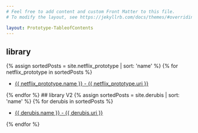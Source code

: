 ```yaml
---
# Feel free to add content and custom Front Matter to this file.
# To modify the layout, see https://jekyllrb.com/docs/themes/#overriding-theme-defaults

layout: Prototype-TableofContents
---
```


## library
 {% assign sortedPosts = site.netflix_prototype | sort: 'name' %} 
{% for netflix_prototype in sortedPosts %}

  <ul class="ul_none ">
	<li class="p_3 p-l_0 h:bg_primary-5">
		<a href="{{ netflix_prototype.url | append: site.github.build_revision | relative_url }}">
      		{{ netflix_prototype.name }} - {{ netflix_prototype.uri }}
    	</a>
	</li>
  </ul>
{% endfor %}
## library V2
{% assign sortedPosts = site.derubis | sort: 'name' %} 
{% for derubis in sortedPosts %}

  <ul class="ul_none ">
	<li class="p_3 p-l_0 h:bg_primary-5">
		<a href="{{ derubis.url | append: site.github.build_revision | relative_url }}">
      		{{ derubis.name }} - {{ derubis.uri }}
    	</a>
	</li>
  </ul>
{% endfor %}